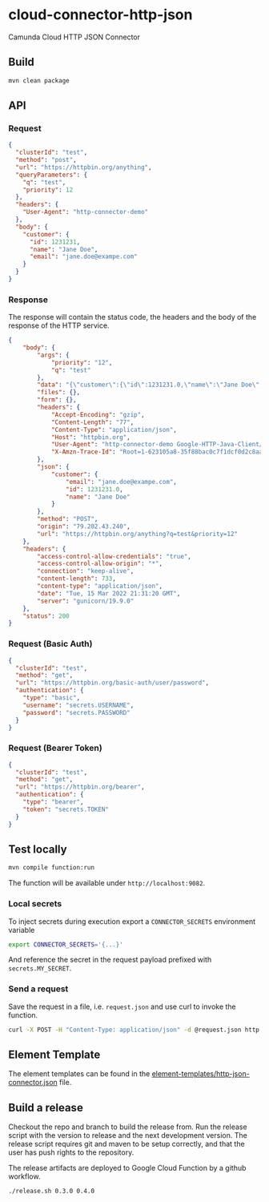# cloud-connector-http-json

Camunda Cloud HTTP JSON Connector

## Build

```bash
mvn clean package
```

## API

### Request

```json
{
  "clusterId": "test",
  "method": "post",
  "url": "https://httpbin.org/anything",
  "queryParameters": {
    "q": "test",
    "priority": 12
  },
  "headers": {
    "User-Agent": "http-connector-demo"
  },
  "body": {
    "customer": {
      "id": 1231231,
      "name": "Jane Doe",
      "email": "jane.doe@exampe.com"
    }
  }
}
```

### Response

The response will contain the status code, the headers and the body of the response of the HTTP service.

```json
{
    "body": {
        "args": {
            "priority": "12",
            "q": "test"
        },
        "data": "{\"customer\":{\"id\":1231231.0,\"name\":\"Jane Doe\",\"email\":\"jane.doe@exampe.com\"}}",
        "files": {},
        "form": {},
        "headers": {
            "Accept-Encoding": "gzip",
            "Content-Length": "77",
            "Content-Type": "application/json",
            "Host": "httpbin.org",
            "User-Agent": "http-connector-demo Google-HTTP-Java-Client/1.41.4 (gzip)",
            "X-Amzn-Trace-Id": "Root=1-623105a8-35f88bac0c7f1dcf0d2c8aa2"
        },
        "json": {
            "customer": {
                "email": "jane.doe@exampe.com",
                "id": 1231231.0,
                "name": "Jane Doe"
            }
        },
        "method": "POST",
        "origin": "79.202.43.240",
        "url": "https://httpbin.org/anything?q=test&priority=12"
    },
    "headers": {
        "access-control-allow-credentials": "true",
        "access-control-allow-origin": "*",
        "connection": "keep-alive",
        "content-length": 733,
        "content-type": "application/json",
        "date": "Tue, 15 Mar 2022 21:31:20 GMT",
        "server": "gunicorn/19.9.0"
    },
    "status": 200
}
```

### Request (Basic Auth)

```json
{
  "clusterId": "test",
  "method": "get",
  "url": "https://httpbin.org/basic-auth/user/password",
  "authentication": {
    "type": "basic",
    "username": "secrets.USERNAME",
    "password": "secrets.PASSWORD"
  }
}
```

### Request (Bearer Token)

```json
{
  "clusterId": "test",
  "method": "get",
  "url": "https://httpbin.org/bearer",
  "authentication": {
    "type": "bearer",
    "token": "secrets.TOKEN"
  }
}
```

## Test locally

```bash
mvn compile function:run
```

The function will be available under `http://localhost:9082`.

### Local secrets

To inject secrets during execution export a `CONNECTOR_SECRETS` environment variable

```bash
export CONNECTOR_SECRETS='{...}'
```

And reference the secret in the request payload prefixed with `secrets.MY_SECRET`.

### Send a request

Save the request in a file, i.e. `request.json` and use curl to invoke the function.

```bash
curl -X POST -H "Content-Type: application/json" -d @request.json http://localhost:9082
```

## Element Template

The element templates can be found in the [element-templates/http-json-connector.json](element-templates/http-json-connector.json) file.

## Build a release

Checkout the repo and branch to build the release from. Run the release script
with the version to release and the next development version. The release
script requires git and maven to be setup correctly, and that the user has push
rights to the repository.

The release artifacts are deployed to Google Cloud Function by a github workflow.

```bash
./release.sh 0.3.0 0.4.0
```
